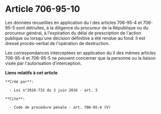 # Article 706-95-10

Les données recueillies en application du I des articles 706-95-4 et 706-95-5 sont détruites, à la diligence du procureur de
la République ou du procureur général, à l'expiration du délai de prescription de l'action publique ou lorsqu'une décision
définitive a été rendue au fond. Il est dressé procès-verbal de l'opération de destruction. 

Les correspondances interceptées en application du II des mêmes articles 706-95-4 et 706-95-5 ne peuvent concerner que la
personne ou la liaison visée par l'autorisation d'interception.

**Liens relatifs à cet article**

	**Créé par**:

	  - Loi n°2016-731 du 3 juin 2016 - art. 3

	**Cite**:

	  - Code de procédure pénale - art. 706-95-4 (V)
